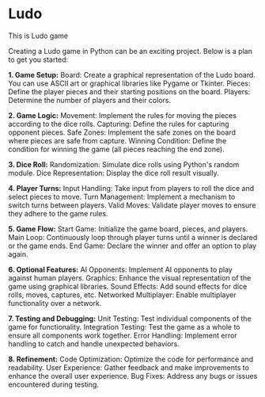 # Ludo
This is Ludo game



Creating a Ludo game in Python can be an exciting project. Below is a plan to get you started:

**1. Game Setup:**
Board: Create a graphical representation of the Ludo board. You can use ASCII art or graphical libraries like Pygame or Tkinter.
Pieces: Define the player pieces and their starting positions on the board.
Players: Determine the number of players and their colors.

**2. Game Logic:**
Movement: Implement the rules for moving the pieces according to the dice rolls.
Capturing: Define the rules for capturing opponent pieces.
Safe Zones: Implement the safe zones on the board where pieces are safe from capture.
Winning Condition: Define the condition for winning the game (all pieces reaching the end zone).

**3. Dice Roll:**
Randomization: Simulate dice rolls using Python's random module.
Dice Representation: Display the dice roll result visually.

**4. Player Turns:**
Input Handling: Take input from players to roll the dice and select pieces to move.
Turn Management: Implement a mechanism to switch turns between players.
Valid Moves: Validate player moves to ensure they adhere to the game rules.

**5. Game Flow:**
Start Game: Initialize the game board, pieces, and players.
Main Loop: Continuously loop through player turns until a winner is declared or the game ends.
End Game: Declare the winner and offer an option to play again.

**6. Optional Features:**
AI Opponents: Implement AI opponents to play against human players.
Graphics: Enhance the visual representation of the game using graphical libraries.
Sound Effects: Add sound effects for dice rolls, moves, captures, etc.
Networked Multiplayer: Enable multiplayer functionality over a network.

**7. Testing and Debugging:**
Unit Testing: Test individual components of the game for functionality.
Integration Testing: Test the game as a whole to ensure all components work together.
Error Handling: Implement error handling to catch and handle unexpected behaviors.

**8. Refinement:**
Code Optimization: Optimize the code for performance and readability.
User Experience: Gather feedback and make improvements to enhance the overall user experience.
Bug Fixes: Address any bugs or issues encountered during testing.
